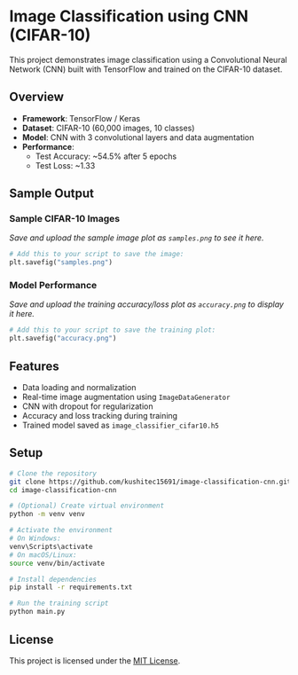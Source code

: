 # Image Classification using CNN (CIFAR-10)

This project demonstrates image classification using a Convolutional Neural Network (CNN) built with TensorFlow and trained on the CIFAR-10 dataset.

## Overview

- **Framework**: TensorFlow / Keras  
- **Dataset**: CIFAR-10 (60,000 images, 10 classes)  
- **Model**: CNN with 3 convolutional layers and data augmentation  
- **Performance**:  
  - Test Accuracy: ~54.5% after 5 epochs  
  - Test Loss: ~1.33

## Sample Output

### Sample CIFAR-10 Images  
*Save and upload the sample image plot as `samples.png` to see it here.*

```python
# Add this to your script to save the image:
plt.savefig("samples.png")
```

### Model Performance  
*Save and upload the training accuracy/loss plot as `accuracy.png` to display it here.*

```python
# Add this to your script to save the training plot:
plt.savefig("accuracy.png")
```

## Features

- Data loading and normalization  
- Real-time image augmentation using `ImageDataGenerator`  
- CNN with dropout for regularization  
- Accuracy and loss tracking during training  
- Trained model saved as `image_classifier_cifar10.h5`

## Setup

```bash
# Clone the repository
git clone https://github.com/kushitec15691/image-classification-cnn.git
cd image-classification-cnn

# (Optional) Create virtual environment
python -m venv venv

# Activate the environment
# On Windows:
venv\Scripts\activate
# On macOS/Linux:
source venv/bin/activate

# Install dependencies
pip install -r requirements.txt

# Run the training script
python main.py
```

## License

This project is licensed under the [MIT License](LICENSE).
